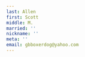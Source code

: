 ```yaml
---
last: Allen
first: Scott
middle: M.
married: ''
nickname: ''
meta: ''
email: gbboxerdog@yahoo.com
---
```

